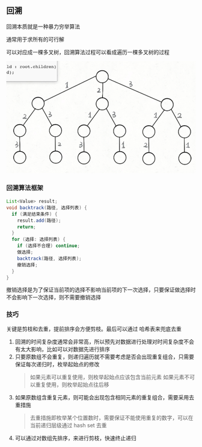 ## 回溯

回溯本质就是一种暴力穷举算法

通常用于求所有的可行解

可以对应成一棵多叉树，回溯算法过程可以看成遍历一棵多叉树的过程

![image-20240410190913455](image-20240410190913455.png)

### 回溯算法框架

```java
List<Value> result;
void backtrack(路径, 选择列表) {
  if (满足结束条件) {
    result.add(路径);
    return;
  }
  for (选择: 选择列表) {
    if (选择不合理) continue;
    做选择;
    backtrack(路径, 选择列表);
    撤销选择;
  }
}
```

撤销选择是为了保证当前项的选择不影响当前项的下一次选择，只要保证做选择时不会影响下一次选择，则不需要撤销选择

### 技巧
关键是剪枝和去重，提前排序会方便剪枝。最后可以通过 哈希表来兜底去重

1. 回溯的时间复杂度通常会非常高，所以预先对数据进行处理对时间复杂度不会有太大影响，比如可以对数据先进行排序
2. 只要原数组不会重复，则递归遍历就不需要考虑是否会出现重复组合，只需要保证每次递归时，枚举起始点的修改
    >如果元素可以重复使用，则枚举起始点应该包含当前元素
    如果元素不可以重复使用，则枚举起始点往后移
3. 如果原数组含重复元素，则可能会出现包含相同元素的重复组合，需要采用去重措施
    >去重措施即枚举某个位置数时，需要保证不能使用重复的数字，可以在当前递归层级通过 hash set 去重
4. 可以通过对数组先排序，来进行剪枝，快速终止递归
